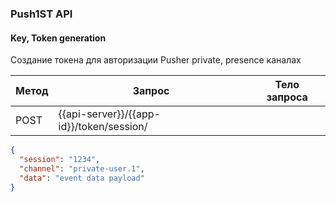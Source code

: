 ### Push1ST API

#### Key, Token generation

Создание токена для авторизации Pusher private, presence каналах

Метод | Запрос | Тело запроса
----- | ------ | -------------
POST | {{api-server}}/{{app-id}}/token/session/ | 
```json 
{ 
  "session": "1234", 
  "channel": "private-user.1", 
  "data": "event data payload" 
} 
```
